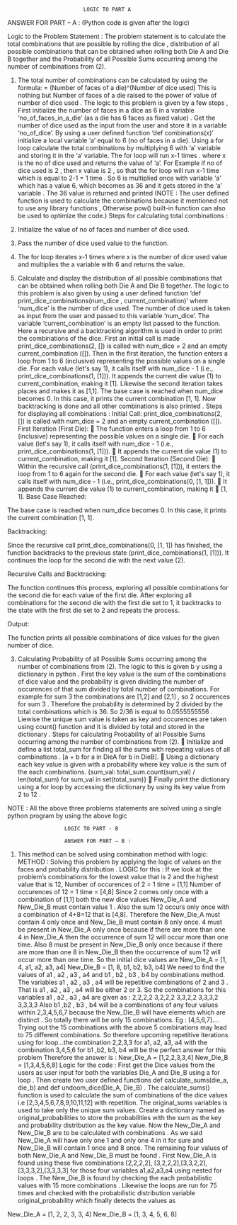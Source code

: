                             LOGIC TO PART A

ANSWER FOR PART – A : (Python code is given after the logic)

Logic to the Problem Statement : 
The problem statement is to calculate the total combinations that are possible by rolling the dice , distribution of all possible combinations that can be obtained when rolling both Die A and Die B together and the Probability of all Possible Sums occurring among the number of  combinations from (2).
1) The total number of combinations can be calculated by using the formula:
                   = (Number of faces of a die)^(Number of dice used)
           This is nothing but Number of faces of a die raised to the power of value of number of dice used .
The logic to this problem is given by a few steps  , First initialize the number of faces in a dice as 6 in a variable ‘no_of_faces_in_a_die’ (as a die has 6 faces as fixed value) . Get the number of dice used as the input from the user and store it in a variable ‘no_of_dice’. By using a user defined function ‘def combinations(x)’ initialize a local variable ‘a’ equal to 6 (no of faces in a die). Using a for loop calculate the total combinations by multiplying 6 with ‘a’ variable and storing it in the ‘a’ variable. The for loop will run x-1 times . where x is the no of dice used and returns the value of ‘a’. For Example if no of dice used is 2 , then x value is 2 , so that the for loop will run x-1 time which is  equal to 2-1 = 1 time . So 6 is multiplied once with variable ‘a’ which has a value 6, which becomes as 36 and it gets stored in the ‘a’ variable . The 36 value is returned and printed (NOTE : The user defined function is used to calculate the combinations because it mentioned not to use any library functions , Otherwise pow() built-in function can also be used to optimize the code.)
Steps for calculating total combinations : 
1)	Initialize the value of no of faces and number of dice used.
2)	Pass the number of dice used value to the function.
3)	The for loop iterates x-1 times where x is the number of dice used value and multiplies the a variable with 6 and returns the value.

2) Calculate and display the distribution of all possible combinations that can be obtained when rolling both Die A and Die B together.
The logic to this problem is also given by using a user defined function ‘def print_dice_combinations(num_dice , current_combination)’ where ‘num_dice’ is the number of dice used. The number of dice used is taken as input from the user and passed to this variable ‘num_dice’. The variable ‘current_combination’ is an empty list passed to the function. Here a recursive and a backtracking algorithm is used in order to print the combinations of the dice. First an initial call is made print_dice_combinations(2, []) is called with num_dice = 2 and an empty current_combination ([]). Then in the first iteration, the function enters a loop from 1 to 6 (inclusive) representing the possible values on a single die. For each value (let's say 1), it calls itself with num_dice - 1 (i.e., print_dice_combinations(1, [1])). It appends the current die value (1) to current_combination, making it [1]. Likewise the second iteration takes places and makes it as [1,1]. The base case is reached when num_dice becomes 0. In this case, it prints the current combination [1, 1]. Now backtracking is done and all other combinations is also printed .
Steps for displaying all combinations :
Initial Call:
print_dice_combinations(2, []) is called with num_dice = 2 and an empty current_combination ([]).
First Iteration (First Die):
	The function enters a loop from 1 to 6 (inclusive) representing the possible values on a single die.
	For each value (let's say 1), it calls itself with num_dice - 1 (i.e., print_dice_combinations(1, [1])).
	It appends the current die value (1) to current_combination, making it [1].
Second Iteration (Second Die):
	Within the recursive call (print_dice_combinations(1, [1])), it enters the loop from 1 to 6 again for the second die.
	For each value (let's say 1), it calls itself with num_dice - 1 (i.e., print_dice_combinations(0, [1, 1])).
	It appends the current die value (1) to current_combination, making it 
	[1, 1].
Base Case Reached:

The base case is reached when num_dice becomes 0. In this case, it prints the current combination [1, 1].

Backtracking:

Since the recursive call print_dice_combinations(0, [1, 1]) has finished, the function backtracks to the previous state (print_dice_combinations(1, [1])).
It continues the loop for the second die with the next value (2).

Recursive Calls and Backtracking:

The function continues this process, exploring all possible combinations for the second die for each value of the first die.
After exploring all combinations for the second die with the first die set to 1, it backtracks to the state with the first die set to 2 and repeats the process.

Output:

The function prints all possible combinations of dice values for the given number of dice.

3) Calculating Probability of all Possible Sums occurring among the number of  combinations from (2).
The logic to this is given b y using a dictionary in python . First the key value is the sum of the combinations of dice value and the probability is given dividing the number of occurences of that sum divided by total number of combinations. For example for sum 3 the combinations are [1,2] and [2,1] , so 2 occurences for sum 3 . Therefore the probability is determined by 2 divided by the total combinations which is 36. So 2/36 is equal to 0.0555555556 . Liewise the unique sum value is taken as key and occurences are taken using count() function and it is divided by total and stored in the dictionary .
Steps for calculating Probability of all Possible Sums occurring among the number of  combinations from (2).
	Initialize and define a list total_sum for finding all the sums with repeating values of all combinations . [a + b for a in DieA for b in DieB].
	Using a dictionary each key value is given with a probability where key value is the sum of the each combinations. {sum_val: total_sum.count(sum_val) / len(total_sum) for sum_val in set(total_sum)}
	Finally print the dictionary using a for loop by accessing the dictionary by using its key value from  2 to 12 . 

NOTE : All the above three problems statements are solved using a single python program by using the above logic

                      LOGIC TO PART - B 

                      ANSWER FOR PART – B :
                      
1) This method can be solved using combination method with logic:
METHOD :
Solving this problem by applying the logic of values on the faces and probability distribution .
LOGIC  for this : 
If we look at the problem’s combinations for the lowest value that is 2 and the highest value that is 12,
Number of occurences of 2 = 1 time = [1,1]
Number of occurences of 12 = 1 time = [4,8]
Since 2 comes only once with a combination of [1,1] both the new dice values New_Die_A and New_Die_B must contain value 1 . Also the sum 12 occurs only once with a combination of 4+8=12 that is [4,8]. Therefore the New_Die_A must contain 4 only once and New_Die_B must contain 8 only once. 4 must be present in New_Die_A only once because if there are more than one 4 in New_Die_A then the occurrence of sum 12 will occur more than one time. Also 8 must be present in New_Die_B only once because if there are more than one 8 in New_Die_B then the occurrence of sum 12 will occur more than one time. So the initial dice values are
New_Die_A = [1, 4, a1, a2, a3, a4]
New_Die_B = [1, 8, b1, b2, b3, b4]
We need to find the values of a1 , a2 , a3 , a4 and b1 , b2 , b3 , b4 by combinations method. 
The variables a1 , a2 , a3 , a4 will be repetitive combinations of 2 and 3 . That is a1 , a2 , a3 , a4 will be either 2 or 3.
So the combinations for this variables a1 , a2 , a3 , a4 are given as :
2,2,2,2
3,2,2,2
3,3,2,2
3,3,3,2
3,3,3,3
Also b1 ,b2 , b3 , b4 will be a combinations of any four values within 2,3,4,5,6,7 because the New_Die_B will have elements which are distinct . So totally there will be only 15 combinations. Eg : [4,5,6,7]…. 
Trying out the 15 combinations with the above 5 combinations may lead to 75 different combinations.
So therefore upcoming repetitive iterations using for loop…the combination 2,2,3,3  for a1, a2, a3, a4 with the combination 3,4,5,6 for b1 ,b2, b3, b4 will be the perfect answer for this problem 
Therefore the answer is :
New_Die_A = [1,2,2,3,3,4]
New_Die_B = [1,3,4,5,6,8]
Logic for the code :
First get the Dice values from the users as user input for both the variables Die_A and Die_B using a for loop .
 Then create two user defined functions def calculate_sums(die_a, die_b) and def undoom_dice(Die_A, Die_B) .
The calculate_sums() function is used to calculate the sum of combinations of the dice values  i.e [2,3,4,5,6,7,8,9,10,11,12] with repetition. 
The original_sums variables is used to take only the unique sum values.
Create a dictionary named as original_probabilities to store the probabilities with the sum as the key and probability distribution as the key value.
Now the New_Die_A and New_Die_B are to be calculated with combinations . As we said New_Die_A will have only one 1 and only one 4 in it for sure and New_Die_B will contain 1 once and 8 once. The remaining four values of both New_Die_A and New_Die_B must be found .
First New_Die_A is found using these five combinations  [2,2,2,2], [3,2,2,2],[3,3,2,2],[3,3,3,2],[3,3,3,3] for those four variables a1,a2,a3,a4 using nested for loops .
The New_Die_B is found by checking the each probabilistic values with 15 more combinations . Likewise the loops are run for 75 times and checked with the probabilistic distribution variable original_probability which finally detects the values as 

New_Die_A = [1, 2, 2, 3, 3, 4]
New_Die_B = [1, 3, 4, 5, 6, 8]

